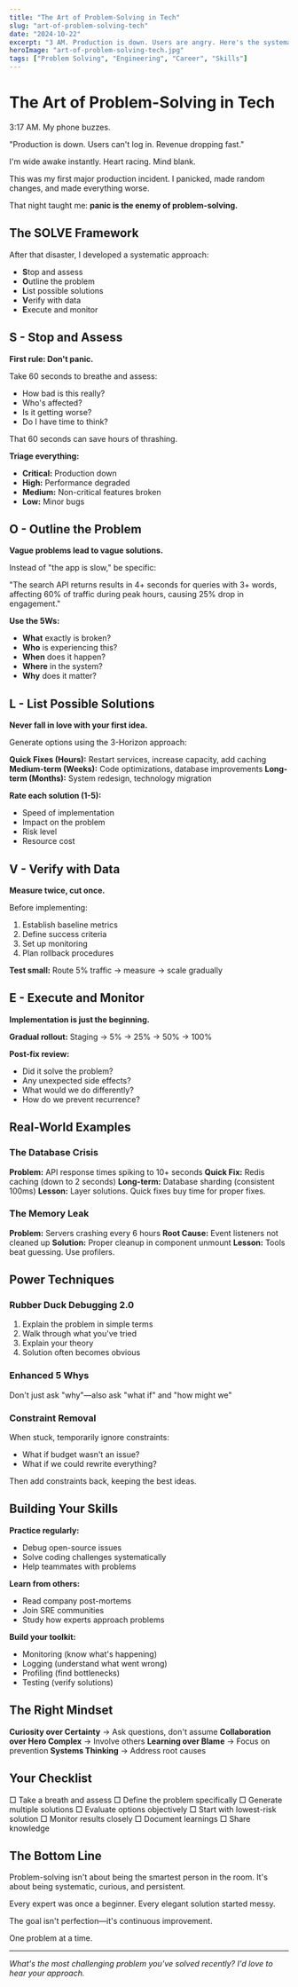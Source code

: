 ```yaml
---
title: "The Art of Problem-Solving in Tech"
slug: "art-of-problem-solving-tech"
date: "2024-10-22"
excerpt: "3 AM. Production is down. Users are angry. Here's the systematic approach that saved my career (and my sanity)."
heroImage: "art-of-problem-solving-tech.jpg"
tags: ["Problem Solving", "Engineering", "Career", "Skills"]
---
```


# The Art of Problem-Solving in Tech

3:17 AM. My phone buzzes.

"Production is down. Users can't log in. Revenue dropping fast."

I'm wide awake instantly. Heart racing. Mind blank.

This was my first major production incident. I panicked, made random changes, and made everything worse.

That night taught me: **panic is the enemy of problem-solving.**

## The SOLVE Framework

After that disaster, I developed a systematic approach:

- **S**top and assess
- **O**utline the problem
- **L**ist possible solutions
- **V**erify with data
- **E**xecute and monitor

## S - Stop and Assess

**First rule: Don't panic.**

Take 60 seconds to breathe and assess:
- How bad is this really?
- Who's affected?
- Is it getting worse?
- Do I have time to think?

That 60 seconds can save hours of thrashing.

**Triage everything:**
- **Critical:** Production down
- **High:** Performance degraded
- **Medium:** Non-critical features broken
- **Low:** Minor bugs

## O - Outline the Problem

**Vague problems lead to vague solutions.**

Instead of "the app is slow," be specific:

"The search API returns results in 4+ seconds for queries with 3+ words, affecting 60% of traffic during peak hours, causing 25% drop in engagement."

**Use the 5Ws:**
- **What** exactly is broken?
- **Who** is experiencing this?
- **When** does it happen?
- **Where** in the system?
- **Why** does it matter?

## L - List Possible Solutions

**Never fall in love with your first idea.**

Generate options using the 3-Horizon approach:

**Quick Fixes (Hours):** Restart services, increase capacity, add caching
**Medium-term (Weeks):** Code optimizations, database improvements
**Long-term (Months):** System redesign, technology migration

**Rate each solution (1-5):**
- Speed of implementation
- Impact on the problem
- Risk level
- Resource cost

## V - Verify with Data

**Measure twice, cut once.**

Before implementing:
1. Establish baseline metrics
2. Define success criteria
3. Set up monitoring
4. Plan rollback procedures

**Test small:** Route 5% traffic → measure → scale gradually

## E - Execute and Monitor

**Implementation is just the beginning.**

**Gradual rollout:** Staging → 5% → 25% → 50% → 100%

**Post-fix review:**
- Did it solve the problem?
- Any unexpected side effects?
- What would we do differently?
- How do we prevent recurrence?

## Real-World Examples

### The Database Crisis
**Problem:** API response times spiking to 10+ seconds
**Quick Fix:** Redis caching (down to 2 seconds)
**Long-term:** Database sharding (consistent 100ms)
**Lesson:** Layer solutions. Quick fixes buy time for proper fixes.

### The Memory Leak
**Problem:** Servers crashing every 6 hours
**Root Cause:** Event listeners not cleaned up
**Solution:** Proper cleanup in component unmount
**Lesson:** Tools beat guessing. Use profilers.

## Power Techniques

### Rubber Duck Debugging 2.0
1. Explain the problem in simple terms
2. Walk through what you've tried
3. Explain your theory
4. Solution often becomes obvious

### Enhanced 5 Whys
Don't just ask "why"—also ask "what if" and "how might we"

### Constraint Removal
When stuck, temporarily ignore constraints:
- What if budget wasn't an issue?
- What if we could rewrite everything?

Then add constraints back, keeping the best ideas.

## Building Your Skills

**Practice regularly:**
- Debug open-source issues
- Solve coding challenges systematically
- Help teammates with problems

**Learn from others:**
- Read company post-mortems
- Join SRE communities
- Study how experts approach problems

**Build your toolkit:**
- Monitoring (know what's happening)
- Logging (understand what went wrong)
- Profiling (find bottlenecks)
- Testing (verify solutions)

## The Right Mindset

**Curiosity over Certainty** → Ask questions, don't assume
**Collaboration over Hero Complex** → Involve others
**Learning over Blame** → Focus on prevention
**Systems Thinking** → Address root causes

## Your Checklist

□ Take a breath and assess
□ Define the problem specifically
□ Generate multiple solutions
□ Evaluate options objectively
□ Start with lowest-risk solution
□ Monitor results closely
□ Document learnings
□ Share knowledge

## The Bottom Line

Problem-solving isn't about being the smartest person in the room. It's about being systematic, curious, and persistent.

Every expert was once a beginner. Every elegant solution started messy.

The goal isn't perfection—it's continuous improvement.

One problem at a time.

---

*What's the most challenging problem you've solved recently? I'd love to hear your approach.*